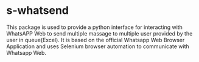 # s-whatsend
This package is used to provide a python interface for interacting with WhatsAPP Web to send multiple massage to multiple user provided by the user  in queue(Excel). It is based on the official Whatsapp Web Browser Application and uses Selenium browser automation to communicate with Whatsapp Web.
